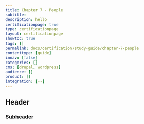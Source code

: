 ```yaml
---
title: Chapter 7 - People
subtitle:
description: hello
certificationpage: true
type: certificationpage
layout: certificationpage
showtoc: true
tags: []
permalink: docs/certification/study-guide/chapter-7-people
contenttype: [guide]
innav: [false]
categories: []
cms: [drupal, wordpress]
audience: []
product: []
integration: [--]
---
```


## Header
### Subheader

